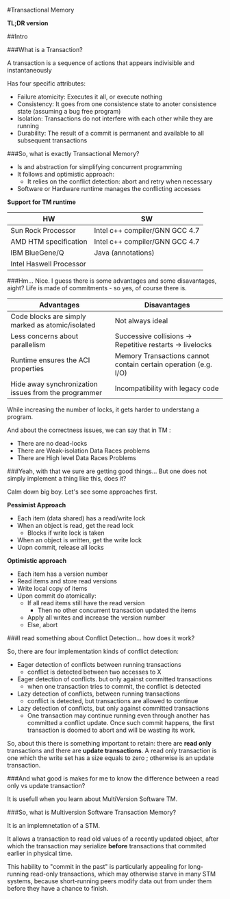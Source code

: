 #Transactional Memory 

**TL;DR version**

##Intro

###What is a Transaction?

A transaction is a sequence of actions that appears indivisible and instantaneously

Has four specific attributes:

+ Failure atomicity: Executes it all, or execute nothing
+ Consistency: It goes from one consistence state to anoter consistence state (assuming a bug free program)
+ Isolation: Transactions do not interfere with each other while they are running
+ Durability: The result of a commit is permanent and available to all subsequent transactions


###So, what is exactly Transactional Memory?

- Is and abstraction for simplifying concurrent programming
- It follows and optimistic approach:
    + It relies on the conflict detection: abort and retry when necessary
- Software or Hardware runtime manages the conflicting accesses

**Support for TM runtime**

|      **HW**         |       **SW**        |
|-------------------------------|----|
|Sun Rock Processor|Intel c++ compiler/GNN GCC 4.7|
|AMD HTM specification|Intel c++ compiler/GNN GCC 4.7|
|IBM BlueGene/Q|Java (annotations)|
|Intel Haswell Processor| |


###Hm... Nice. I guess there is some advantages and some disavantages, aight?
Life is made of commitments - so yes, of course there is.

|**Advantages**|**Disavantages**|
|--------------|----------------|
|Code blocks are simply marked as atomic/isolated|Not always ideal|
|Less concerns about parallelism|Successive collisions -> Repetitive restarts -> livelocks|
|Runtime ensures the ACI properties|Memory Transactions cannot contain certain operation (e.g. I/O)|
|Hide away synchronization issues from the programmer|Incompatibility with legacy code|


While increasing the number of locks, it gets harder to understang a program.


And about the correctness issues, we can say that in TM :

- There are no dead-locks
- There are Weak-isolation Data Races problems
- There are High level Data Races Problems




###Yeah, with that we sure are getting good things... But one does not simply implement a thing like this, does it?

Calm down big boy. Let's see some approaches first.

**Pessimist Approach**

- Each item (data shared) has a read/write lock
- When an object is read, get the read lock
    + Blocks if write lock is taken
- When an object is written, get the write lock
- Uopn commit, release all locks

**Optimistic approach**

- Each item has a version number
- Read items and store read versions
- Write local copy of items
- Upon commit do atomically:
    + If all read items still have the read version
        * Then no other concurrent transaction updated the items
    + Apply all writes and increase the version number
    + Else, abort


###I read something about Conflict Detection... how does it work?

So, there are four implementation kinds of conflict detection:


- Eager detection of conflicts between running transactions
	- conflict is detected between two accesses to X
- Eager detection of conflicts. but only against committed transactions
	- when one transaction tries to commit, the conflict is detected
- Lazy detection of conflicts, between running transactions
	- conflict is detected, but transactions are allowed to continue
- Lazy detection of conflicts, but only against committed transactions
	- One transaction may continue running even through another has committed a conflict update. Once such commit happens, the first transaction is doomed to abort and will be wasting its work.
	
	
So, about this there is something important to retain: there are **read only** transactions and there are **update transactions**. A read only transaction is one which the write set has a size equals to zero ; otherwise is an update transaction.


###And what good is makes for me to know the difference between a read only vs update transaction?


It is usefull when you learn about MultiVersion Software TM.


###So, what is Multiversion Software Transaction Memory?

It is an implemnetation of a STM.

It allows a transaction to read old values of a recently updated object, after which the transaction may serialize **before** transactions that commited earlier in physical time.

This hability to "commit in the past" is particularly appealing for long-running read-only transactions, which may otherwise starve in many STM systems, because short-running peers modify data out from under them before they have a chance to finish.
